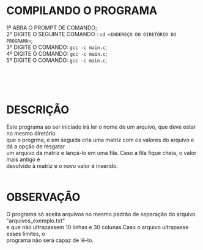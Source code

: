 # COMPILANDO O PROGRAMA<br>

1º ABRA O PROMPT DE COMANDO;<br>
2º DIGITE O SEGUINTE COMANDO : ```cd <ENDEREÇO DO DIRETÓRIO DO PROGRAMA>```;<br>
3º DIGITE O COMANDO: ```gcc -c main.c```;<br>
4º DIGITE O COMANDO: ```gcc -c main.c```;<br>
5º DIGITE O COMANDO: ```gcc -c main.c```;<br>

<br><br><br>
# DESCRIÇÃO<br>
Este programa ao ser iniciado irá ler o nome de um arquivo, que deve estar no mesmo diretório<br>
que o progrma, e em seguida cria uma matriz com os valores do arquivo e dá a opção de resgatar<br>
um arquivo da matriz e lançá-lo em uma fila. Caso a fila fique cheia, o valor mais antigo é <br>
devolvido à matriz e o novo valor é inserido.<br> <br>

# OBSERVAÇÃO<br>
O programa só aceita arquivos no mesmo padrão de separação do arquivo "arquivos_exemplo.txt" <br>
e que não ultrapassem 10 linhas e 30 colunas.Caso o arquivo ultrapasse esses limites, o <br>
programa não será capaz de lê-lo.

